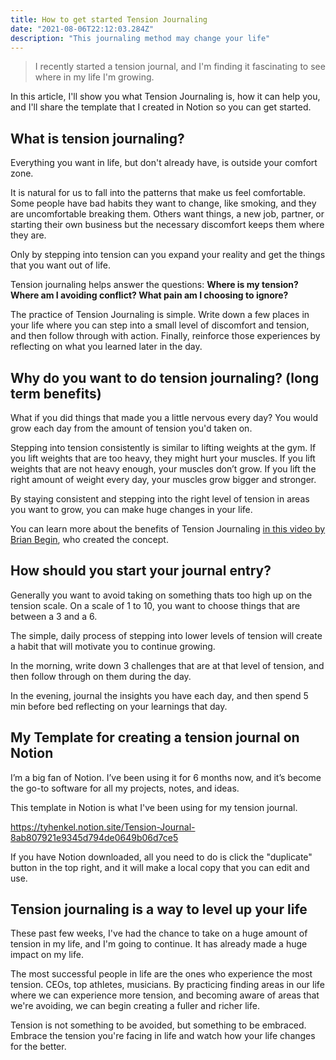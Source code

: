 ```yaml
---
title: How to get started Tension Journaling
date: "2021-08-06T22:12:03.284Z"
description: "This journaling method may change your life"
---
```


> I recently started a tension journal, and I'm finding it fascinating to see where in my life I'm growing.

In this article, I'll show you what Tension Journaling is, how it can help you, and I'll share the template that I created in Notion so you can get started.

## What is tension journaling?

Everything you want in life, but don't already have, is outside your comfort zone. 

It is natural for us to fall into the patterns that make us feel comfortable. Some people have bad habits they want to change, like smoking, and they are uncomfortable breaking them. Others want things, a new job, partner, or starting their own business but the necessary discomfort keeps them where they are.

Only by stepping into tension can you expand your reality and get the things that you want out of life.     

Tension journaling helps answer the questions: **Where is my tension? Where am I avoiding conflict? What pain am I choosing to ignore?**

The practice of Tension Journaling is simple. Write down a few places in your life where you can step into a small level of discomfort and tension, and then follow through with action. Finally, reinforce those experiences by reflecting on what you learned later in the day.

## Why do you want to do tension journaling? (long term benefits)

What if you did things that made you a little nervous every day? You would grow each day from the amount of tension you'd taken on. 

Stepping into tension consistently is similar to lifting weights at the gym. If you lift weights that are too heavy, they might hurt your muscles. If you lift weights that are not heavy enough, your muscles don’t grow. If you lift the right amount of weight every day, your muscles grow bigger and stronger.

By staying consistent and stepping into the right level of tension in areas you want to grow, you can make huge changes in your life. 

You can learn more about the benefits of Tension Journaling [in this video by Brian Begin](https://www.youtube.com/watch?v=Fb1SNA7HJa0), who created the concept. 


## How should you start your journal entry?

Generally you want to avoid taking on something thats too high up on the tension scale. On a scale of 1 to 10, you want to choose things that are between a 3 and a 6.

The simple, daily process of stepping into lower levels of tension will create a habit that will motivate you to continue growing.

In the morning, write down 3 challenges that are at that level of tension, and then follow through on them during the day.

In the evening, journal the insights you have each day, and then spend 5 min before bed reflecting on your learnings that day.

## My Template for creating a tension journal on Notion

I’m a big fan of Notion. I’ve been using it for 6 months now, and it’s become the go-to software for all my projects, notes, and ideas.

This template in Notion is what I've been using for my tension journal.

https://tyhenkel.notion.site/Tension-Journal-8ab807921e9345d794de0649b06d7ce5

If you have Notion downloaded, all you need to do is click the "duplicate" button in the top right, and it will make a local copy that you can edit and use.

## Tension journaling is a way to level up your life

These past few weeks, I've had the chance to take on a huge amount of tension in my life, and I'm going to continue. It has already made a huge impact on my life.

The most successful people in life are the ones who experience the most tension. CEOs, top athletes, musicians. By practicing finding areas in our life where we can experience more tension, and becoming aware of areas that we're avoiding, we can begin creating a fuller and richer life.

Tension is not something to be avoided, but something to be embraced. Embrace the tension you're facing in life and watch how your life changes for the better.